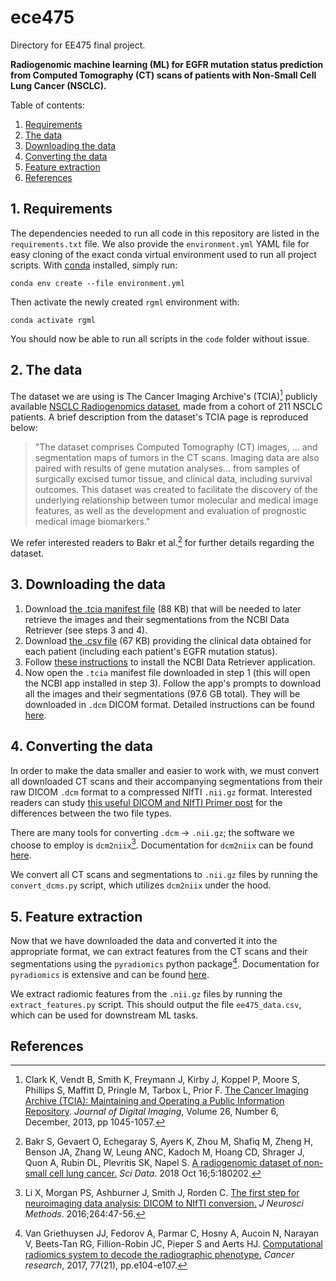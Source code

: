 # ece475
Directory for EE475 final project.

**Radiogenomic machine learning (ML) for EGFR mutation status prediction from Computed Tomography (CT) scans of patients with Non-Small Cell Lung Cancer (NSCLC).**

Table of contents:
1. [Requirements](#1-requirements)
2. [The data](#2-the-data)
3. [Downloading the data](#3-downloading-the-data)
4. [Converting the data](#4-converting-the-data)
5. [Feature extraction](#5-feature-extraction)
6. [References](#references)

## 1. Requirements

The dependencies needed to run all code in this repository are listed in the `requirements.txt` file. We also provide the `environment.yml` YAML file for easy cloning of the exact conda virtual environment used to run all project scripts. With [conda](https://conda.io/projects/conda/en/latest/user-guide/install/download.html) installed, simply run:

```conda env create --file environment.yml```

Then activate the newly created `rgml` environment with:

```conda activate rgml```

You should now be able to run all scripts in the `code` folder without issue.

## 2. The data

The dataset we are using is The Cancer Imaging Archive's (TCIA)[^1] publicly available [NSCLC Radiogenomics dataset](https://wiki.cancerimagingarchive.net/display/Public/NSCLC+Radiogenomics), made from a cohort of 211 NSCLC patients. A brief description from the dataset's TCIA page is reproduced below:

> "The dataset comprises Computed Tomography (CT) images, ... and segmentation maps of tumors in the CT scans. Imaging data are also paired with results of gene mutation analyses... from samples of surgically excised tumor tissue, and clinical data, including survival outcomes. This dataset was created to facilitate the discovery of the underlying relationship between tumor molecular and medical image features, as well as the development and evaluation of prognostic medical image biomarkers."

We refer interested readers to Bakr et al.[^2] for further details regarding the dataset.

## 3. Downloading the data
1. Download [the .tcia manifest file](https://wiki.cancerimagingarchive.net/download/attachments/28672347/NSCLC_Radiogenomics-6-1-21%20Version%204.tcia?version=1&modificationDate=1622561925765&api=v2) (88 KB) that will be needed to later retrieve the images and their segmentations from the NCBI Data Retriever (see steps 3 and 4).
2. Download [the .csv file](https://wiki.cancerimagingarchive.net/download/attachments/28672347/NSCLCR01Radiogenomic_DATA_LABELS_2018-05-22_1500-shifted.csv?version=1&modificationDate=1531967714295&api=v2) (67 KB) providing the clinical data obtained for each patient (including each patient's EGFR mutation status).
3. Follow [these instructions](https://wiki.cancerimagingarchive.net/display/NBIA/Downloading+TCIA+Images#DownloadingTCIAImages-InstallingtheNBIADataRetriever) to install the NCBI Data Retriever application.
4. Now open the `.tcia` manifest file downloaded in step 1 (this will open the NCBI app installed in step 3). Follow the app's prompts to download all the images and their segmentations (97.6 GB total). They will be downloaded in `.dcm` DICOM format. Detailed instructions can be found [here](https://wiki.cancerimagingarchive.net/display/NBIA/Downloading+TCIA+Images#DownloadingTCIAImages-OpeningtheManifestFileandDownloadingtheData).

## 4. Converting the data
In order to make the data smaller and easier to work with, we must convert all downloaded CT scans and their accompanying segmentations from their raw DICOM `.dcm` format to a compressed NIfTI `.nii.gz` format. Interested readers can study [this useful DICOM and NIfTI Primer post](https://github.com/DataCurationNetwork/data-primers/blob/master/Neuroimaging%20DICOM%20and%20NIfTI%20Data%20Curation%20Primer/neuroimaging-dicom-and-nifti-data-curation-primer.md) for the differences between the two file types.

There are many tools for converting `.dcm` -> `.nii.gz`; the software we choose to employ is `dcm2niix`[^3]. Documentation for `dcm2niix` can be found [here](https://www.nitrc.org/plugins/mwiki/index.php/dcm2nii:MainPage).

<!---
1. Install `dcm2niix` by following [these installation instructions](https://github.com/rordenlab/dcm2niix#Install). _Note: for faster compression, also download the soft (ie optional) dependency [pigz](https://github.com/madler/pigz). This can be done in a conda environment with:_ 

    ```conda install -c conda-forge pigz```

2. 
-->

We convert all CT scans and segmentations to `.nii.gz` files by running the `convert_dcms.py` script, which utilizes `dcm2niix` under the hood.

## 5. Feature extraction

Now that we have downloaded the data and converted it into the appropriate format, we can extract features from the CT scans and their segmentations using the `pyradiomics` python package[^4]. Documentation for `pyradiomics` is extensive and can be found [here](https://pyradiomics.readthedocs.io/en/latest/index.html#).

<!---
1. Install `pyradiomics` with the following _(Note that installation via conda had unresolved bugs at the time of writing)_:

    ```pip install pyradiomics```
-->

We extract radiomic features from the `.nii.gz` files by running the `extract_features.py` script. This should output the file `ee475_data.csv`, which can be used for downstream ML tasks.

## References

[^1]: Clark K, Vendt B, Smith K, Freymann J, Kirby J, Koppel P, Moore S, Phillips S, Maffitt D, Pringle M, Tarbox L, Prior F. [The Cancer Imaging Archive (TCIA): Maintaining and Operating a Public Information Repository](https://doi.org/10.1007/s10278-013-9622-7). _Journal of Digital Imaging_, Volume 26, Number 6, December, 2013, pp 1045-1057.  

[^2]: Bakr S, Gevaert O, Echegaray S, Ayers K, Zhou M, Shafiq M, Zheng H, Benson JA, Zhang W, Leung ANC, Kadoch M, Hoang CD, Shrager J, Quon A, Rubin DL, Plevritis SK, Napel S. [A radiogenomic dataset of non-small cell lung cancer.](https://pubmed.ncbi.nlm.nih.gov/30325352/) _Sci Data_. 2018 Oct 16;5:180202.

[^3]: Li X, Morgan PS, Ashburner J, Smith J, Rorden C. [The first step for neuroimaging data analysis: DICOM to NIfTI conversion.](https://pubmed.ncbi.nlm.nih.gov/26945974/) _J Neurosci Methods_. 2016;264:47-56.

[^4]: Van Griethuysen JJ, Fedorov A, Parmar C, Hosny A, Aucoin N, Narayan V, Beets-Tan RG, Fillion-Robin JC, Pieper S and Aerts HJ. [Computational radiomics system to decode the radiographic phenotype.](https://aacrjournals.org/cancerres/article/77/21/e104/662617) _Cancer research_, 2017, 77(21), pp.e104-e107.